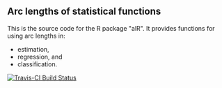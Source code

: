 ## Arc lengths of statistical functions

This is the source code for the R package "alR".  It provides functions for using arc lengths in:
* estimation,
* regression, and
* classification.

[![Travis-CI Build Status](https://travis-ci.org/mtloots/alR.svg?branch=master)](https://travis-ci.org/mtloots/alR)